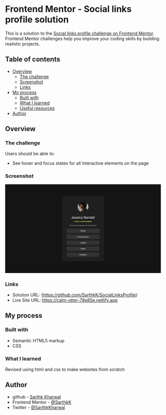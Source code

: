 # Frontend Mentor - Social links profile solution

This is a solution to the [Social links profile challenge on Frontend Mentor](https://www.frontendmentor.io/challenges/social-links-profile-UG32l9m6dQ). Frontend Mentor challenges help you improve your coding skills by building realistic projects.

## Table of contents

- [Overview](#overview)
  - [The challenge](#the-challenge)
  - [Screenshot](#screenshot)
  - [Links](#links)
- [My process](#my-process)
  - [Built with](#built-with)
  - [What I learned](#what-i-learned)
  - [Useful resources](#useful-resources)
- [Author](#author)

## Overview

### The challenge

Users should be able to:

- See hover and focus states for all interactive elements on the page

### Screenshot

![](/Screenshot.png)

### Links

- Solution URL: (https://github.com/SarthkK/SocialLinksProfile)
- Live Site URL: https://calm-otter-78e85e.netlify.app

## My process

### Built with

- Semantic HTML5 markup
- CSS

### What I learned

Revised using html and css to make websites from scratch

## Author

- github - [Sarthk Kharwal](https://github.com/SarthkK)
- Frontend Mentor - [@SarthkK](https://www.frontendmentor.io/profile/SarthkK)
- Twitter - [@SarthkKharwal](https://twitter.com/SarthkKharwal)
